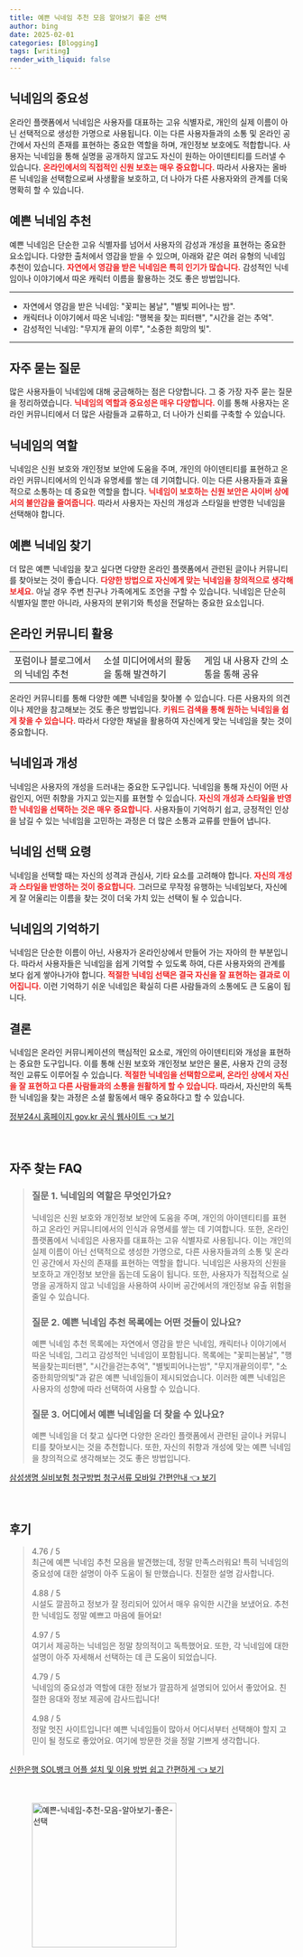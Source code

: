 ```yaml
---
title: 예쁜 닉네임 추천 모음 알아보기 좋은 선택
author: bing
date: 2025-02-01
categories: [Blogging]
tags: [writing]
render_with_liquid: false
---
```



<h2 id='닉네임의_중요성'>닉네임의 중요성</h2>

<p>온라인 플랫폼에서 닉네임은 사용자를 대표하는 고유 식별자로, 개인의 실제 이름이 아닌 선택적으로 생성한 가명으로 사용됩니다. 이는 다른 사용자들과의 소통 및 온라인 공간에서 자신의 존재를 표현하는 중요한 역할을 하며, 개인정보 보호에도 적합합니다. 사용자는 닉네임을 통해 실명을 공개하지 않고도 자신이 원하는 아이덴티티를 드러낼 수 있습니다. <b><span style="color: #ee2323;">온라인에서의 직접적인 신원 보호는 매우 중요합니다.</span></b> 따라서 사용자는 올바른 닉네임을 선택함으로써 사생활을 보호하고, 더 나아가 다른 사용자와의 관계를 더욱 명확히 할 수 있습니다.</p>

<h2 id='예쁜_닉네임_추천'>예쁜 닉네임 추천</h2>

<p>예쁜 닉네임은 단순한 고유 식별자를 넘어서 사용자의 감성과 개성을 표현하는 중요한 요소입니다. 다양한 출처에서 영감을 받을 수 있으며, 아래와 같은 여러 유형의 닉네임 추천이 있습니다. <b><span style="color: #ee2323;">자연에서 영감을 받은 닉네임은 특히 인기가 많습니다.</span></b> 감성적인 닉네임이나 이야기에서 따온 캐릭터 이름을 활용하는 것도 좋은 방법입니다.</p>

<hr />

<ul>
    <li>자연에서 영감을 받은 닉네임: "꽃피는 봄날", "별빛 피어나는 밤".</li>
    <li>캐릭터나 이야기에서 따온 닉네임: "행복을 찾는 피터팬", "시간을 걷는 추억".</li>
    <li>감성적인 닉네임: "무지개 끝의 이루", "소중한 희망의 빛".</li>
</ul>

<hr />

<h2 id='자주_묻는_질문'>자주 묻는 질문</h2>

<p>많은 사용자들이 닉네임에 대해 궁금해하는 점은 다양합니다. 그 중 가장 자주 묻는 질문을 정리하였습니다. <b><span style="color: #ee2323;">닉네임의 역할과 중요성은 매우 다양합니다.</span></b> 이를 통해 사용자는 온라인 커뮤니티에서 더 많은 사람들과 교류하고, 더 나아가 신뢰를 구축할 수 있습니다.</p>

<h2 id='닉네임의_역할'>닉네임의 역할</h2>

<p>닉네임은 신원 보호와 개인정보 보안에 도움을 주며, 개인의 아이덴티티를 표현하고 온라인 커뮤니티에서의 인식과 유명세를 쌓는 데 기여합니다. 이는 다른 사용자들과 효율적으로 소통하는 데 중요한 역할을 합니다. <b><span style="color: #ee2323;">닉네임이 보호하는 신원 보안은 사이버 상에서의 불안감을 줄여줍니다.</span></b> 따라서 사용자는 자신의 개성과 스타일을 반영한 닉네임을 선택해야 합니다.</p>

<h2 id='예쁜_닉네임_찾기'>예쁜 닉네임 찾기</h2>

<p>더 많은 예쁜 닉네임을 찾고 싶다면 다양한 온라인 플랫폼에서 관련된 글이나 커뮤니티를 찾아보는 것이 좋습니다. <b><span style="color: #ee2323;">다양한 방법으로 자신에게 맞는 닉네임을 창의적으로 생각해보세요.</span></b> 아닐 경우 주변 친구나 가족에게도 조언을 구할 수 있습니다. 닉네임은 단순히 식별자일 뿐만 아니라, 사용자의 분위기와 특성을 전달하는 중요한 요소입니다.</p>

<h2 id='온라인_커뮤니티_활용'>온라인 커뮤니티 활용</h2>

<table>
    <tr>
        <td>포럼이나 블로그에서의 닉네임 추천</td>
        <td>소셜 미디어에서의 활동을 통해 발견하기</td>
        <td>게임 내 사용자 간의 소통을 통해 공유</td>
    </tr>
</table>

<p>온라인 커뮤니티를 통해 다양한 예쁜 닉네임을 찾아볼 수 있습니다. 다른 사용자의 의견이나 제안을 참고해보는 것도 좋은 방법입니다. <b><span style="color: #ee2323;">키워드 검색을 통해 원하는 닉네임을 쉽게 찾을 수 있습니다.</span></b> 따라서 다양한 채널을 활용하여 자신에게 맞는 닉네임을 찾는 것이 중요합니다.</p>

<h2 id='닉네임과_개성'>닉네임과 개성</h2>

<p>닉네임은 사용자의 개성을 드러내는 중요한 도구입니다. 닉네임을 통해 자신이 어떤 사람인지, 어떤 취향을 가지고 있는지를 표현할 수 있습니다. <b><span style="color: #ee2323;">자신의 개성과 스타일을 반영한 닉네임을 선택하는 것은 매우 중요합니다.</span></b> 사용자들이 기억하기 쉽고, 긍정적인 인상을 남길 수 있는 닉네임을 고민하는 과정은 더 많은 소통과 교류를 만들어 냅니다.</p>

<h2 id='닉네임_선택_요령'>닉네임 선택 요령</h2>

<p>닉네임을 선택할 때는 자신의 성격과 관심사, 기타 요소를 고려해야 합니다. <b><span style="color: #ee2323;">자신의 개성과 스타일을 반영하는 것이 중요합니다.</span></b> 그러므로 무작정 유행하는 닉네임보다, 자신에게 잘 어울리는 이름을 찾는 것이 더욱 가치 있는 선택이 될 수 있습니다.</p>

<h2 id='닉네임의_기억하기'>닉네임의 기억하기</h2>

<p>닉네임은 단순한 이름이 아닌, 사용자가 온라인상에서 만들어 가는 자아의 한 부분입니다. 따라서 사용자들은 닉네임을 쉽게 기억할 수 있도록 하여, 다른 사용자와의 관계를 보다 쉽게 쌓아나가야 합니다. <b><span style="color: #ee2323;">적절한 닉네임 선택은 결국 자신을 잘 표현하는 결과로 이어집니다.</span></b> 이런 기억하기 쉬운 닉네임은 확실히 다른 사람들과의 소통에도 큰 도움이 됩니다.</p>

<h2 id='결론'>결론</h2>

<p>닉네임은 온라인 커뮤니케이션의 핵심적인 요소로, 개인의 아이덴티티와 개성을 표현하는 중요한 도구입니다. 이를 통해 신원 보호와 개인정보 보안은 물론, 사용자 간의 긍정적인 교류도 이루어질 수 있습니다. <b><span style="color: #ee2323;">적절한 닉네임을 선택함으로써, 온라인 상에서 자신을 잘 표현하고 다른 사람들과의 소통을 원활하게 할 수 있습니다.</span></b> 따라서, 자신만의 독특한 닉네임을 찾는 과정은 소셜 활동에서 매우 중요하다고 할 수 있습니다.</p>


<p><a class="click-button" title="정부24시 홈페이지 gov.kr 공식 웹사이트" href="https://somered.github.io/posts/%EC%A0%95%EB%B6%8024%EC%8B%9C-%ED%99%88%ED%8E%98%EC%9D%B4%EC%A7%80-gov.kr-%EA%B3%B5%EC%8B%9D-%EC%9B%B9%EC%82%AC%EC%9D%B4%ED%8A%B8/" rel="dofollow">정부24시 홈페이지 gov.kr 공식 웹사이트 👈 보기</a></p><br>
<h2 id='자주_찾는_FAQ'>자주 찾는 FAQ</h2>
<div itemscope="" itemtype="https://schema.org/FAQPage"> 
<blockquote> 
<div itemscope="" itemprop="mainEntity" itemtype="https://schema.org/Question"> 
<h3 itemprop="name">질문 1. 닉네임의 역할은 무엇인가요?</h3> 
<div itemscope="" itemprop="acceptedAnswer" itemtype="https://schema.org/Answer"> 
<span itemprop="text"> 
<p>닉네임은 신원 보호와 개인정보 보안에 도움을 주며, 개인의 아이덴티티를 표현하고 온라인 커뮤니티에서의 인식과 유명세를 쌓는 데 기여합니다. 또한, 온라인 플랫폼에서 닉네임은 사용자를 대표하는 고유 식별자로 사용됩니다. 이는 개인의 실제 이름이 아닌 선택적으로 생성한 가명으로, 다른 사용자들과의 소통 및 온라인 공간에서 자신의 존재를 표현하는 역할을 합니다. 닉네임은 사용자의 신원을 보호하고 개인정보 보안을 돕는데 도움이 됩니다. 또한, 사용자가 직접적으로 실명을 공개하지 않고 닉네임을 사용하여 사이버 공간에서의 개인정보 유출 위험을 줄일 수 있습니다.</p> 
</span> 
</div> 
</div> 
<div itemscope="" itemprop="mainEntity" itemtype="https://schema.org/Question"> 
<h3 itemprop="name">질문 2. 예쁜 닉네임 추천 목록에는 어떤 것들이 있나요?</h3> 
<div itemscope="" itemprop="acceptedAnswer" itemtype="https://schema.org/Answer"> 
<span itemprop="text"> 
<p>예쁜 닉네임 추천 목록에는 자연에서 영감을 받은 닉네임, 캐릭터나 이야기에서 따온 닉네임, 그리고 감성적인 닉네임이 포함됩니다. 목록에는 "꽃피는봄날", "행복을찾는피터팬", "시간을걷는추억", "별빛피어나는밤", "무지개끝의이루", "소중한희망의빛"과 같은 예쁜 닉네임들이 제시되었습니다. 이러한 예쁜 닉네임은 사용자의 성향에 따라 선택하여 사용할 수 있습니다.</p> 
</span> 
</div> 
</div> 
<div itemscope="" itemprop="mainEntity" itemtype="https://schema.org/Question"> 
<h3 itemprop="name">질문 3. 어디에서 예쁜 닉네임을 더 찾을 수 있나요?</h3> 
<div itemscope="" itemprop="acceptedAnswer" itemtype="https://schema.org/Answer"> 
<span itemprop="text"> 
<p>예쁜 닉네임을 더 찾고 싶다면 다양한 온라인 플랫폼에서 관련된 글이나 커뮤니티를 찾아보시는 것을 추천합니다. 또한, 자신의 취향과 개성에 맞는 예쁜 닉네임을 창의적으로 생각해보는 것도 좋은 방법입니다.</p> 
</span> 
</div> 
</div> 
</blockquote> 
</div>
<p><a class="click-button" title="삼성생명 실비보험 청구방법 청구서류 모바일 간편안내" href="https://somered.github.io/posts/%EC%82%BC%EC%84%B1%EC%83%9D%EB%AA%85-%EC%8B%A4%EB%B9%84%EB%B3%B4%ED%97%98-%EC%B2%AD%EA%B5%AC%EB%B0%A9%EB%B2%95-%EC%B2%AD%EA%B5%AC%EC%84%9C%EB%A5%98-%EB%AA%A8%EB%B0%94%EC%9D%BC-%EA%B0%84%ED%8E%B8%EC%95%88%EB%82%B4/" rel="dofollow">삼성생명 실비보험 청구방법 청구서류 모바일 간편안내 👈 보기</a></p><br>
<h2 id='후기'>후기</h2>
<div itemscope itemtype="https://schema.org/Product">
  <blockquote>
  <div itemprop="review" itemscope itemtype="https://schema.org/Review">
      <div itemprop="reviewRating" itemscope itemtype="https://schema.org/Rating"> <span itemprop="ratingValue">4.76</span> / <span itemprop="bestRating">5</span> </div>
      <span itemprop="reviewBody">최근에 예쁜 닉네임 추천 모음을 발견했는데, 정말 만족스러워요! 특히 닉네임의 중요성에 대한 설명이 아주 도움이 될 만했습니다. 친절한 설명 감사합니다.</span>
  </div>
  <br>
  <div itemprop="review" itemscope itemtype="https://schema.org/Review">
      <div itemprop="reviewRating" itemscope itemtype="https://schema.org/Rating"> <span itemprop="ratingValue">4.88</span> / <span itemprop="bestRating">5</span> </div>
      <span itemprop="reviewBody">시설도 깔끔하고 정보가 잘 정리되어 있어서 매우 유익한 시간을 보냈어요. 추천한 닉네임도 정말 예쁘고 마음에 들어요!</span>
  </div>
  <br>
  <div itemprop="review" itemscope itemtype="https://schema.org/Review">
      <div itemprop="reviewRating" itemscope itemtype="https://schema.org/Rating"> <span itemprop="ratingValue">4.97</span> / <span itemprop="bestRating">5</span> </div>
      <span itemprop="reviewBody">여기서 제공하는 닉네임은 정말 창의적이고 독특했어요. 또한, 각 닉네임에 대한 설명이 아주 자세해서 선택하는 데 큰 도움이 되었습니다.</span>
  </div>
  <br>
  <div itemprop="review" itemscope itemtype="https://schema.org/Review">
      <div itemprop="reviewRating" itemscope itemtype="https://schema.org/Rating"> <span itemprop="ratingValue">4.79</span> / <span itemprop="bestRating">5</span> </div>
      <span itemprop="reviewBody">닉네임의 중요성과 역할에 대한 정보가 깔끔하게 설명되어 있어서 좋았어요. 친절한 응대와 정보 제공에 감사드립니다!</span>
  </div>
  <br>
  <div itemprop="review" itemscope itemtype="https://schema.org/Review">
      <div itemprop="reviewRating" itemscope itemtype="https://schema.org/Rating"> <span itemprop="ratingValue">4.98</span> / <span itemprop="bestRating">5</span> </div>
      <span itemprop="reviewBody">정말 멋진 사이트입니다! 예쁜 닉네임들이 많아서 어디서부터 선택해야 할지 고민이 될 정도로 좋았어요. 여기에 방문한 것을 정말 기쁘게 생각합니다.</span>
  </div>
  <br>
  </blockquote>
</div>
<p><a class="click-button" title="신한은행 SOL뱅크 어플 설치 및 이용 방법 쉽고 간편하게" href="https://somered.github.io/posts/%EC%8B%A0%ED%95%9C%EC%9D%80%ED%96%89-SOL%EB%B1%85%ED%81%AC-%EC%96%B4%ED%94%8C-%EC%84%A4%EC%B9%98-%EB%B0%8F-%EC%9D%B4%EC%9A%A9-%EB%B0%A9%EB%B2%95-%EC%89%BD%EA%B3%A0-%EA%B0%84%ED%8E%B8%ED%95%98%EA%B2%8C/" rel="dofollow">신한은행 SOL뱅크 어플 설치 및 이용 방법 쉽고 간편하게 👈 보기</a></p><br>
<figure class="image"><img src="https://somered.github.io/assets/img/thumbnail/예쁜-닉네임-추천-모음-알아보기-좋은-선택.webp" alt="예쁜-닉네임-추천-모음-알아보기-좋은-선택" width="256" height="256"></figure>